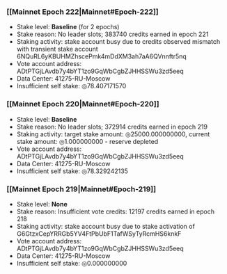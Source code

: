 ### [[Mainnet Epoch 222|Mainnet#Epoch-222]]
* Stake level: **Baseline** (for 2 epochs)
* Stake reason: No leader slots; 383740 credits earned in epoch 221
* Staking activity: stake account busy due to credits observed mismatch with transient stake account 6NQuRL6yKBUHMZhscePmk4mDdXM3ah7aA6QVnnftr5nq
* Vote account address: ADtPTGjLAvdb7y4bYT1zo9GqWbCgbZJHHSSWu3zd5eeq
* Data Center: 41275-RU-Moscow
* Insufficient self stake: ◎78.407171570
### [[Mainnet Epoch 220|Mainnet#Epoch-220]]
* Stake level: **Baseline**
* Stake reason: No leader slots; 372914 credits earned in epoch 219
* Staking activity: target stake amount: ◎25000.000000000, current stake amount: ◎1.000000000 - reserve depleted
* Vote account address: ADtPTGjLAvdb7y4bYT1zo9GqWbCgbZJHHSSWu3zd5eeq
* Data Center: 41275-RU-Moscow
* Insufficient self stake: ◎78.329242135
### [[Mainnet Epoch 219|Mainnet#Epoch-219]]
* Stake level: **None**
* Stake reason: Insufficient vote credits: 12197 credits earned in epoch 218
* Staking activity: stake account busy due to stake activation of G6GtzxCepYRRGb5YV4FtPbUbF1TafWSyTyRcmHS6knkF
* Vote account address: ADtPTGjLAvdb7y4bYT1zo9GqWbCgbZJHHSSWu3zd5eeq
* Data Center: 41275-RU-Moscow
* Insufficient self stake: ◎0.000000000